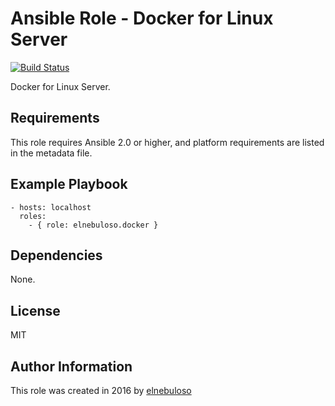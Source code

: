 # Ansible Role - Docker for Linux Server

[![Build Status](https://travis-ci.org/elnebuloso/ansible-role-docker.svg?branch=master)](https://travis-ci.org/elnebuloso/ansible-role-docker)

Docker for Linux Server.

## Requirements

This role requires Ansible 2.0 or higher, and platform requirements are listed in the metadata file.

## Example Playbook

```
- hosts: localhost
  roles:
    - { role: elnebuloso.docker }
```

## Dependencies

None.

##  License

MIT

##  Author Information

This role was created in 2016 by [elnebuloso](https://github.com/elnebuloso/)